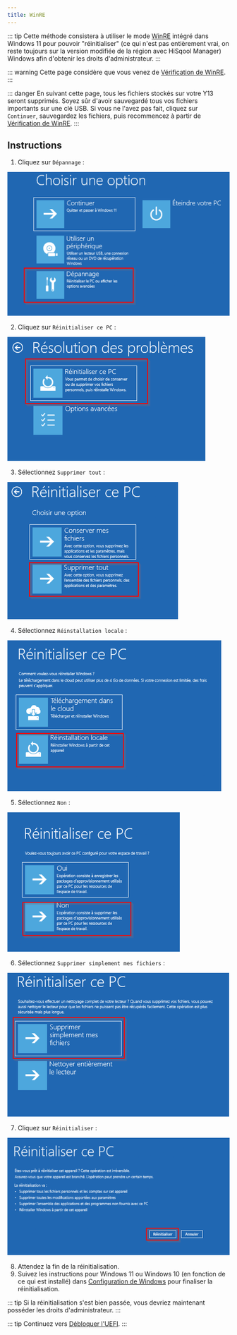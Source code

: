```yaml
---
title: WinRE
---
```


::: tip
Cette méthode consistera à utiliser le mode [WinRE](https://learn.microsoft.com/fr-fr/windows-hardware/manufacture/desktop/windows-recovery-environment--windows-re--technical-reference?view=windows-11) intégré dans Windows 11 pour pouvoir "réinitialiser" (ce qui n'est pas entièrement vrai, on reste toujours sur la version modifiée de la région avec HiSqool Manager) Windows afin d'obtenir les droits d'administrateur.
:::

::: warning
Cette page considère que vous venez de [Vérification de WinRE](/winre-verification.html).
:::

::: danger
En suivant cette page, tous les fichiers stockés sur votre Y13 seront supprimés. Soyez sûr d'avoir sauvegardé tous vos fichiers importants sur une clé USB. Si vous ne l'avez pas fait, cliquez sur `Continuer`, sauvegardez les fichiers, puis recommencez à partir de [Vérification de WinRE](/winre-verification.html).
:::

## Instructions

1. Cliquez sur `Dépannage` :

![](/assets/images/winre/troubleshooting.png)

2. Cliquez sur `Réinitialiser ce PC` :

![](/assets/images/winre/reset.png)

3. Sélectionnez `Supprimer tout` :

![](/assets/images/winre/deleteall.png)

4. Sélectionnez `Réinstallation locale` :

![](/assets/images/winre/local-reinstallation.png)

5. Sélectionnez `Non` :

![](/assets/images/winre/no.png)

6. Sélectionnez `Supprimer simplement mes fichiers` :

![](/assets/images/winre/simply-delete.png)

7. Cliquez sur `Réinitialiser` :

![](/assets/images/winre/reset-button.png)

8. Attendez la fin de la réinitialisation.
9. Suivez les instructions pour Windows 11 ou Windows 10 (en fonction de ce qui est installé) dans [Configuration de Windows](/windows-reinstall.html#configuration-de-windows) pour finaliser la réinitialisation.

::: tip
Si la réinitialisation s'est bien passée, vous devriez maintenant posséder les droits d'administrateur.
:::

::: tip
Continuez vers [Débloquer l'UEFI](/unlock-uefi.html).
:::